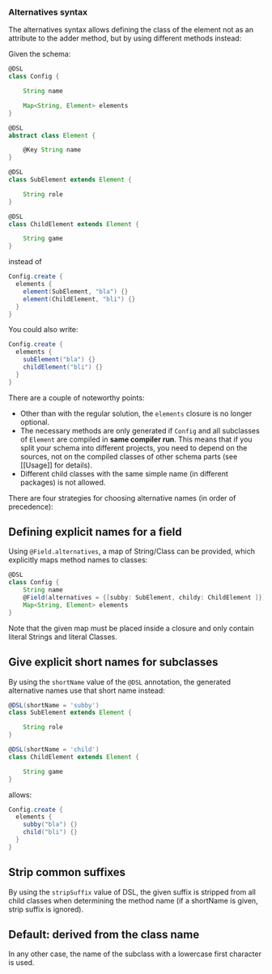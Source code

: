 ### Alternatives syntax

The alternatives syntax allows defining the class of the element not as an attribute to the adder method, but by using
different methods instead:

Given the schema:
```groovy
@DSL
class Config {

    String name

    Map<String, Element> elements
}

@DSL
abstract class Element {

    @Key String name
}

@DSL
class SubElement extends Element {

    String role
}

@DSL
class ChildElement extends Element {

    String game
}
```

instead of

```groovy
Config.create {
  elements {
    element(SubElement, "bla") {}
    element(ChildElement, "bli") {}
  }
}
```

You could also write:

```groovy
Config.create {
  elements {
    subElement("bla") {}
    childElement("bli") {}
  }
}
```

There are a couple of noteworthy points:

- Other than with the regular solution, the `elements` closure is no longer optional.
- The necessary methods are only generated if `Config` and all subclasses of `Element` are compiled in __same compiler run__.
  This means that if you split your schema into different projects, you need to depend on the sources, not on the compiled
  classes of other schema parts (see [[Usage]] for details).
- Different child classes with the same simple name (in different packages) is not allowed.


There are four strategies for choosing alternative names (in order of precedence):

## Defining explicit names for a field

Using `@Field.alternatives`, a map of String/Class can be provided, which explicitly maps method names to classes:

```groovy
@DSL
class Config {
    String name
    @Field(alternatives = {[subby: SubElement, childy: ChildElement ]})
    Map<String, Element> elements
}
```

Note that the given map must be placed inside a closure and only contain literal Strings and literal Classes.

## Give explicit short names for subclasses

By using the `shortName` value of the `@DSL` annotation, the generated alternative names use that short name instead:

```groovy
@DSL(shortName = 'subby')
class SubElement extends Element {

    String role
}

@DSL(shortName = 'child')
class ChildElement extends Element {

    String game
}
```

allows:

```groovy
Config.create {
  elements {
    subby("bla") {}
    child("bli") {}
  }
}
```

## Strip common suffixes

By using the `stripSuffix` value of DSL, the given suffix is stripped from all child classes when determining the 
method name (if a shortName is given, strip suffix is ignored). 

## Default: derived from the class name

In any other case, the name of the subclass with a lowercase first character is used.

